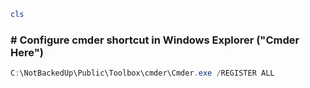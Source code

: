 ```PowerShell
cls
```
### # Configure cmder shortcut in Windows Explorer ("Cmder Here")

```PowerShell
C:\NotBackedUp\Public\Toolbox\cmder\Cmder.exe /REGISTER ALL
```
